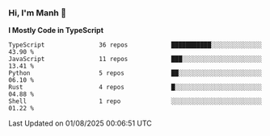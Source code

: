 ### Hi, I'm Manh 👋

<!--START_SECTION:waka-->
**I Mostly Code in TypeScript** 

```text
TypeScript               36 repos            ███████████░░░░░░░░░░░░░░   43.90 % 
JavaScript               11 repos            ███░░░░░░░░░░░░░░░░░░░░░░   13.41 % 
Python                   5 repos             ██░░░░░░░░░░░░░░░░░░░░░░░   06.10 % 
Rust                     4 repos             █░░░░░░░░░░░░░░░░░░░░░░░░   04.88 % 
Shell                    1 repo              ░░░░░░░░░░░░░░░░░░░░░░░░░   01.22 % 
```




 Last Updated on 01/08/2025 00:06:51 UTC
<!--END_SECTION:waka-->
